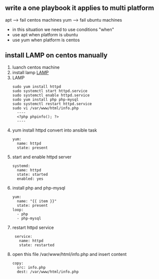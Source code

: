 ## write a one playbook it applies to multi platform 
  apt --> fail centos machines
  yum --> fail ubuntu machines 
  * in this situation we need to use conditions "when" 
  * use apt when platform is ubuntu
  * use yum when platform is centos 
## install LAMP on centos manually 
  1. luanch centos machine
  2. install lamp [LAMP](https://www.digitalocean.com/community/tutorials/how-to-install-linux-apache-mysql-php-lamp-stack-on-centos-7) 
  3. LAMP 
     ```
     sudo yum install httpd
     sudo systemctl start httpd.service
     sudo systemctl enable httpd.service
     sudo yum install php php-mysql
     sudo systemctl restart httpd.service
     sudo vi /var/www/html/info.php   
       ----
       <?php phpinfo(); ?>
       ----
     ``` 
1. yum install httpd convert into ansible task 
   ```
   yum: 
     name: httpd 
     state: present 
   ``` 
2. start and enable httpd server 
   ```
   systemd:
     name: httpd
     state: started
     enabled: yes 
   ``` 
3. install php and php-mysql 
   ```
   yum: 
     name: "{{ item }}"
     state: present 
   loop: 
     - php
     - php-mysql  
    ``` 
4. restart httpd service
   ```
    service: 
      name: httpd
      state: restarted 
   ``` 
5. open this file /var/www/html/info.php and insert content 
   ```
   copy: 
     src: info.php
     dest: /var/www/html/info.php 
   ```
   